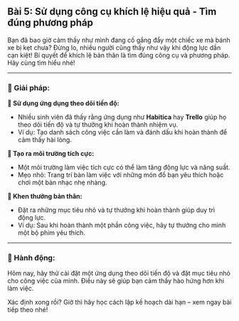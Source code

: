 ## Bài 5: Sử dụng công cụ khích lệ hiệu quả - Tìm đúng phương pháp

Bạn đã bao giờ cảm thấy như mình đang cố gắng đẩy một chiếc xe mà bánh xe bị kẹt chưa? Đừng lo, nhiều người cũng thấy như vậy khi động lực dần cạn kiệt! Bí quyết để khích lệ bản thân là tìm đúng công cụ và phương pháp. Hãy cùng tìm hiểu nhé!

---

### 📌 Giải pháp:

**🔹 Sử dụng ứng dụng theo dõi tiến độ:**

- Nhiều sinh viên đã thấy rằng ứng dụng như **Habitica** hay **Trello** giúp họ theo dõi tiến độ và tự thưởng khi hoàn thành nhiệm vụ.  
- Ví dụ: Tạo danh sách công việc cần làm và đánh dấu khi hoàn thành để cảm thấy hài lòng.

**🔹 Tạo ra môi trường tích cực:**

- Một môi trường làm việc tích cực có thể làm tăng động lực và năng suất.  
- Mẹo nhỏ: Trang trí bàn làm việc với những món đồ bạn yêu thích hoặc chơi một bản nhạc nhẹ nhàng.

**🔹 Khen thưởng bản thân:**

- Đặt ra những mục tiêu nhỏ và tự thưởng khi hoàn thành giúp duy trì động lực.  
- Ví dụ: Sau khi hoàn thành một phần công việc, hãy tự thưởng cho mình một bộ phim yêu thích.

---

### 🚀 Hành động:

Hôm nay, hãy thử cài đặt một ứng dụng theo dõi tiến độ và đặt mục tiêu nhỏ cho công việc của mình. Điều này sẽ giúp bạn cảm thấy hào hứng hơn khi làm việc.

Xác định xong rồi? Giờ thì hãy học cách lập kế hoạch dài hạn – xem ngay bài tiếp theo nhé!